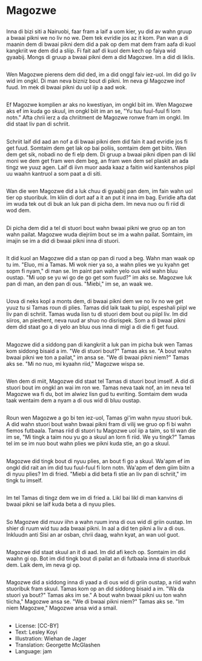 # Magozwe

##
Inna di bizi siti a Nairuobi, faar fram a laif a uom kier, yu did av wahn gruup a bwaai pikni we no liv no we. Dem tek evridie jos az it kom. Pan wan a di maanin dem di bwaai pikni dem did a pak op dem mat dem fram aafa di kuol kangkriit we dem did a sliip. Fi fait aaf di kuol dem kech op faiya wid gyaabij. Mongs di gruup a bwaai pikni dem a did Magozwe. Im a did di liklis.

##
Wen Magozwe pierens dem did ded, im a did onggl faiv iez-uol. Im did go liv wid im ongkl. Di man neva bizniz bout di pikni. Im neva gi Magozwe inof fuud. Im mek di bwaai pikni du uol iip a aad wok.

##
Ef Magozwe komplien ar aks no kwestiyan, im ongkl biit im. Wen Magozwe aks ef im kuda go skuul, im ongkl biit im an se, "Yu tuu fuul-fuul fi lorn notn." Afta chrii ierz a da chriitment de Magozwe ronwe fram im ongkl. Im did staat liv pan di schriit.

##
Schriit laif did aad an nof a di bwaai pikni dem did fain it aad evridie jos fi get fuud. Somtaim dem get lak op bai poliis, somtaim dem get biitn. Wen dem get sik, nobadi no de fi elp dem. Di gruup a bwaai pikni dipen pan di likl moni we dem get fram wen dem beg, an fram wen dem sel plaskit an ada tingz we yuuz agen. Laif di iivn muor aada kaaz a faitin wid kantenshos piipl uu waahn kantruol a som paat a di siti.

##
Wan die wen Magozwe did a luk chuu di gyaabij pan dem, im fain wahn uol tier op stuoribuk. Im kliin di dort aaf a it an put it inna im bag. Evridie afta dat im wuda tek out di buk an luk pan di picha dem. Im neva nuo ou fi riid di wod dem.

##
Di picha dem did a tel di stuori bout wahn bwaai pikni we gruo op an ton wahn pailat. Magozwe wuda diejriim bout se im a wahn pailat. Somtaim, im imajin se im a did di bwaai pikni inna di stuori.

##
It did kuol an Magozwe did a stan op pan di ruod a beg. Wahn man waak op tu im. "Eluo, mi a Tamas. Mi wok nier ya so, a wahn plies we yu kyahn get sopm fi nyam," di man se. Im paint pan wahn yelo ous wid wahn bluu oustap. "Mi uop se yu wi go de go get som fuud?" im aks se. Magozwe luk pan di man, an den pan di ous. "Miebi," im se, an waak we.

##
Uova di neks kopl a monts dem, di bwaai pikni dem we no liv no we get yuuz tu si Tamas roun di plies. Tamas did laik taak tu piipl, espeshali piipl we liv pan di schriit. Tamas wuda lisn tu di stuori dem bout ou piipl liv. Im did siiros, an pieshent, neva ruud ar shuo no disrispek. Som a di bwaai pikni dem did staat go a di yelo an bluu ous inna di migl a di die fi get fuud.

##
Magozwe did a siddong pan di kangkriit a luk pan im picha buk wen Tamas kom siddong bisaid a im. "We di stuori bout?" Tamas aks se. "A bout wahn bwaai pikni we ton a pailat," im ansa se. "We di bwaai pikni niem?" Tamas aks se. "Mi no nuo, mi kyaahn riid," Magozwe wispa se.

##
Wen dem di miit, Magozwe did staat tel Tamas di stuori bout imself. A did di stuori bout im ongkl an wai im ron we. Tamas neva taak nof, an im neva tel Magozwe wa fi du, bot im alwiez lisn gud tu evriting. Somtaim dem wuda taak wentaim dem a nyam a di ous wid di bluu oustap.

##
Roun wen Magozwe a go bi ten iez-uol, Tamas gi'im wahn nyuu stuori buk. A did wahn stuori bout wahn bwaai pikni fram di vilij we gruo op fi bi wahn fiemos futbaala. Tamas riid di stuori tu Magozwe uol iip a taim, so til wan die im se, "Mi tingk a taim nou yu go a skuul an lorn fi riid. We yu tingk?" Tamas tel im se im nuo bout wahn plies we pikni kuda stie, an go a skuul.

##
Magozwe did tingk bout di nyuu plies, an bout fi go a skuul. Wa'apm ef im ongkl did rait an im did tuu fuul-fuul fi lorn notn. Wa'apm ef dem giim biitn a di nyuu plies? Im di fried. "Miebi a did beta fi stie an liv pan di schriit," im tingk tu imself.

##
Im tel Tamas di tingz dem we im di fried a. Likl bai likl di man kanvins di bwaai pikni se laif kuda beta a di nyuu plies.

##
So Magozwe did muuv iihn a wahn ruum inna di ous wid di griin oustap. Im shier di ruum wid tuu ada bwaai pikni. In aal a did ten pikni a liv a di ous. Inkluudn anti Sisi an ar osban, chrii daag, wahn kyat, an wan uol guot.

##
Magozwe did staat skuul an it di aad. Im did afi kech op. Somtaim im did waahn gi op. Bot im did tingk bout di pailat an di futbaala inna di stuoribuk dem. Laik dem, im neva gi op.

##
Magozwe did a siddong inna di yaad a di ous wid di griin oustap, a riid wahn stuoribuk fram skuul. Tamas kom op an did siddong bisaid a im. "Wa da stuori ya bout?" Tamas aks im se." A bout wahn bwaai pikni uu ton wahn tiicha," Magozwe ansa se. "We di bwaai pikni niem?" Tamas aks se. "Im niem Magozwe," Magozwe ansa wid a smail.

##
* License: [CC-BY]
* Text: Lesley Koyi
* Illustration: Wiehan de Jager
* Translation: Georgette McGlashen
* Language: jam
